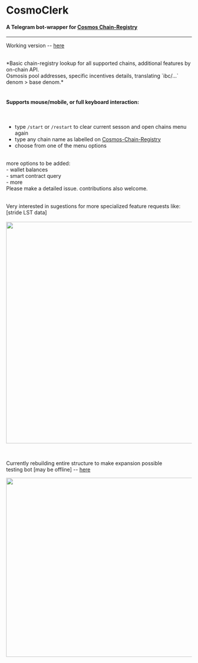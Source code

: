 
# CosmoClerk

#### A Telegram bot-wrapper for [Cosmos Chain-Registry](https://github.com/cosmos/chain-registry)

***

Working version -- [here](https://t.me/Cosmos_Directory_bot)

<br>
*Basic chain-registry lookup for all supported chains, additional features by on-chain API.<br>
Osmosis pool addresses, specific incentives details, translating `ibc/...` denom > base denom.*
<br><br>

#### Supports mouse/mobile, or full keyboard interaction:
<br>

- type `/start` or `/restart` to clear current sesson and open chains menu again <br>
- type any chain name as labelled on [Cosmos-Chain-Registry](https://github.com/cosmos/chain-registry) <br>
- choose from one of the menu options<br>
<br>
more options to be added:<br>
- wallet balances<br>
- smart contract query<br>
- more<br>
Please make a detailed issue. contributions also welcome.
<br><br>

Very interested in sugestions for more specialized feature requests like:<br>
[stride LST data] <br>
<br>
<img src="https://github.com/Cordtus/cosmoclerk/assets/96965330/e66b2804-8e8f-4b28-9edc-a90b6f6d11b6" width="600" height="600">

<br>

Currently rebuilding entire structure to make expansion possible<br>
testing bot [may be offline] -- [here](https://t.me/cac_devbot) <br>

<img src="https://github.com/Cordtus/cosmoclerk/assets/96965330/fe0757f0-d98b-43ee-bdcd-4574941858eb" width="600" height="485">
